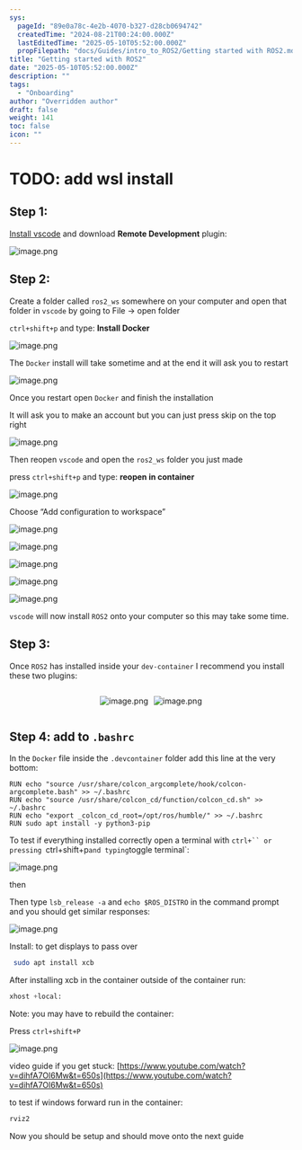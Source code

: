 ```yaml
---
sys:
  pageId: "89e0a78c-4e2b-4070-b327-d28cb0694742"
  createdTime: "2024-08-21T00:24:00.000Z"
  lastEditedTime: "2025-05-10T05:52:00.000Z"
  propFilepath: "docs/Guides/intro_to_ROS2/Getting started with ROS2.md"
title: "Getting started with ROS2"
date: "2025-05-10T05:52:00.000Z"
description: ""
tags:
  - "Onboarding"
author: "Overridden author"
draft: false
weight: 141
toc: false
icon: ""
---
```


# TODO: add wsl install

## Step 1:

[Install vscode](https://code.visualstudio.com/download) and download **Remote Development** plugin:

![image.png](https://prod-files-secure.s3.us-west-2.amazonaws.com/d518164a-d88e-44d1-a4ee-3adb3bd8bce0/efb52993-1881-4a40-b95e-6f020334f022/image.png?X-Amz-Algorithm=AWS4-HMAC-SHA256&X-Amz-Content-Sha256=UNSIGNED-PAYLOAD&X-Amz-Credential=ASIAZI2LB46644J47ZXJ%2F20250520%2Fus-west-2%2Fs3%2Faws4_request&X-Amz-Date=20250520T061328Z&X-Amz-Expires=3600&X-Amz-Security-Token=IQoJb3JpZ2luX2VjEOb%2F%2F%2F%2F%2F%2F%2F%2F%2F%2FwEaCXVzLXdlc3QtMiJHMEUCICDQ8Es1HRt6RnLf3CZ3QEU49k09bS0jxoLacEtMjbwlAiEA62VKRpuI7E0%2BTfjYSDeL6VX0WVNtSuWvuD1XgsFMkGsqiAQIn%2F%2F%2F%2F%2F%2F%2F%2F%2F%2F%2FARAAGgw2Mzc0MjMxODM4MDUiDF0qErajwGLNvkAvWyrcAzkqEM0wv7jtc7swEkN7k%2BghbvszVnUKCkT1DW86WnoZSuulyexMppnbXxbqiySQdZtz2VOO8bB98cEhzM%2FIBKbgBHn7inGVgNae%2F9czSfTXnE93QdLhvgNopKQ%2F6BLl7ARcCgiEwPXw6eyzo%2Byy%2FIDbRgm0cCoot%2BsCYe3R%2FdBmRxIjcMz1fxHHoGzdg01uLGJQUibvHyDnaL1bHOTg57L5dyNPOo1prTen2%2FqT2GdVvXCpztT7d63jS3t7Keh%2BYj175g8EDxfRS%2BVNgBrfi49HLSPHXgQ1aaNouCK2Hrk9Gl1DgZuYEFIE9H84HlZPjVwTFAQkcMNjiuJ7p1dz7B4PCop0HBSMdGLyT40OSdJ5IwUraK9LlDe%2FijkQfpLoBOcntLWvlGLDgHtMAjhjmFKkGAF8OX6aoQMX%2Ba5CDVFX0k7QotAyMwQESone2l2IXpIjQ9gRMAaZLyTQnVksuca1uHJIhXbL%2BuBGTKHGmR4mSO7kZJ5SqX2A97SS3QSv2tXuiKI7KRETx0nIlrJlnfU6Cups9DB4Rr80dLMxEQN7w9qznk7KSQUu%2F9FsdTNB8CX0DiiWNjtkO2DyEiE7VhDtxXxaHZ%2FAKBTU9s%2BH2uGgebGE3xB6yHVGJ4jCMN6tsMEGOqUBviWu4VH2B7oM9GUxdhthHHmRs2rF2xJeA5Tx3wPX%2FMfJOyrhYS%2BiRNUCu6wkhqMpKV2dqZHxOVQHG%2FSRNgv6F4YDAisSInG2ZyaaNTw14ZZR7bMaHcosacYH1gVN7PyvIHoC5Pr0SjVWW5oJVH0S080kSdAwAWzLbxsFQqOZqI6ZsppUvGSYMhNQjfmYlM0YhWCdMX%2BsY4yjKIJgxKTaksWSyR7i&X-Amz-Signature=3e8924dec7d131dfd1509e24cfcd17fae7ca5a8f999726709a5d16c93f014740&X-Amz-SignedHeaders=host&x-id=GetObject)

## Step 2:

Create a folder called `ros2_ws` somewhere on your computer and open that folder in `vscode` by going to File → open folder 

`ctrl+shift+p` and type: **Install Docker**

![image.png](https://prod-files-secure.s3.us-west-2.amazonaws.com/d518164a-d88e-44d1-a4ee-3adb3bd8bce0/2269dc0e-1cd5-47ff-bceb-c04ad9b2eab0/image.png?X-Amz-Algorithm=AWS4-HMAC-SHA256&X-Amz-Content-Sha256=UNSIGNED-PAYLOAD&X-Amz-Credential=ASIAZI2LB46644J47ZXJ%2F20250520%2Fus-west-2%2Fs3%2Faws4_request&X-Amz-Date=20250520T061328Z&X-Amz-Expires=3600&X-Amz-Security-Token=IQoJb3JpZ2luX2VjEOb%2F%2F%2F%2F%2F%2F%2F%2F%2F%2FwEaCXVzLXdlc3QtMiJHMEUCICDQ8Es1HRt6RnLf3CZ3QEU49k09bS0jxoLacEtMjbwlAiEA62VKRpuI7E0%2BTfjYSDeL6VX0WVNtSuWvuD1XgsFMkGsqiAQIn%2F%2F%2F%2F%2F%2F%2F%2F%2F%2F%2FARAAGgw2Mzc0MjMxODM4MDUiDF0qErajwGLNvkAvWyrcAzkqEM0wv7jtc7swEkN7k%2BghbvszVnUKCkT1DW86WnoZSuulyexMppnbXxbqiySQdZtz2VOO8bB98cEhzM%2FIBKbgBHn7inGVgNae%2F9czSfTXnE93QdLhvgNopKQ%2F6BLl7ARcCgiEwPXw6eyzo%2Byy%2FIDbRgm0cCoot%2BsCYe3R%2FdBmRxIjcMz1fxHHoGzdg01uLGJQUibvHyDnaL1bHOTg57L5dyNPOo1prTen2%2FqT2GdVvXCpztT7d63jS3t7Keh%2BYj175g8EDxfRS%2BVNgBrfi49HLSPHXgQ1aaNouCK2Hrk9Gl1DgZuYEFIE9H84HlZPjVwTFAQkcMNjiuJ7p1dz7B4PCop0HBSMdGLyT40OSdJ5IwUraK9LlDe%2FijkQfpLoBOcntLWvlGLDgHtMAjhjmFKkGAF8OX6aoQMX%2Ba5CDVFX0k7QotAyMwQESone2l2IXpIjQ9gRMAaZLyTQnVksuca1uHJIhXbL%2BuBGTKHGmR4mSO7kZJ5SqX2A97SS3QSv2tXuiKI7KRETx0nIlrJlnfU6Cups9DB4Rr80dLMxEQN7w9qznk7KSQUu%2F9FsdTNB8CX0DiiWNjtkO2DyEiE7VhDtxXxaHZ%2FAKBTU9s%2BH2uGgebGE3xB6yHVGJ4jCMN6tsMEGOqUBviWu4VH2B7oM9GUxdhthHHmRs2rF2xJeA5Tx3wPX%2FMfJOyrhYS%2BiRNUCu6wkhqMpKV2dqZHxOVQHG%2FSRNgv6F4YDAisSInG2ZyaaNTw14ZZR7bMaHcosacYH1gVN7PyvIHoC5Pr0SjVWW5oJVH0S080kSdAwAWzLbxsFQqOZqI6ZsppUvGSYMhNQjfmYlM0YhWCdMX%2BsY4yjKIJgxKTaksWSyR7i&X-Amz-Signature=8dc60053647342b35cab12e03442cae08bfc81f73cb9bcbc18a6f8ceb0711806&X-Amz-SignedHeaders=host&x-id=GetObject)

The `Docker` install will take sometime and at the end it will ask you to restart

![image.png](https://prod-files-secure.s3.us-west-2.amazonaws.com/d518164a-d88e-44d1-a4ee-3adb3bd8bce0/ed233f78-be33-4b1f-b89c-9c346c0e961e/image.png?X-Amz-Algorithm=AWS4-HMAC-SHA256&X-Amz-Content-Sha256=UNSIGNED-PAYLOAD&X-Amz-Credential=ASIAZI2LB46644J47ZXJ%2F20250520%2Fus-west-2%2Fs3%2Faws4_request&X-Amz-Date=20250520T061328Z&X-Amz-Expires=3600&X-Amz-Security-Token=IQoJb3JpZ2luX2VjEOb%2F%2F%2F%2F%2F%2F%2F%2F%2F%2FwEaCXVzLXdlc3QtMiJHMEUCICDQ8Es1HRt6RnLf3CZ3QEU49k09bS0jxoLacEtMjbwlAiEA62VKRpuI7E0%2BTfjYSDeL6VX0WVNtSuWvuD1XgsFMkGsqiAQIn%2F%2F%2F%2F%2F%2F%2F%2F%2F%2F%2FARAAGgw2Mzc0MjMxODM4MDUiDF0qErajwGLNvkAvWyrcAzkqEM0wv7jtc7swEkN7k%2BghbvszVnUKCkT1DW86WnoZSuulyexMppnbXxbqiySQdZtz2VOO8bB98cEhzM%2FIBKbgBHn7inGVgNae%2F9czSfTXnE93QdLhvgNopKQ%2F6BLl7ARcCgiEwPXw6eyzo%2Byy%2FIDbRgm0cCoot%2BsCYe3R%2FdBmRxIjcMz1fxHHoGzdg01uLGJQUibvHyDnaL1bHOTg57L5dyNPOo1prTen2%2FqT2GdVvXCpztT7d63jS3t7Keh%2BYj175g8EDxfRS%2BVNgBrfi49HLSPHXgQ1aaNouCK2Hrk9Gl1DgZuYEFIE9H84HlZPjVwTFAQkcMNjiuJ7p1dz7B4PCop0HBSMdGLyT40OSdJ5IwUraK9LlDe%2FijkQfpLoBOcntLWvlGLDgHtMAjhjmFKkGAF8OX6aoQMX%2Ba5CDVFX0k7QotAyMwQESone2l2IXpIjQ9gRMAaZLyTQnVksuca1uHJIhXbL%2BuBGTKHGmR4mSO7kZJ5SqX2A97SS3QSv2tXuiKI7KRETx0nIlrJlnfU6Cups9DB4Rr80dLMxEQN7w9qznk7KSQUu%2F9FsdTNB8CX0DiiWNjtkO2DyEiE7VhDtxXxaHZ%2FAKBTU9s%2BH2uGgebGE3xB6yHVGJ4jCMN6tsMEGOqUBviWu4VH2B7oM9GUxdhthHHmRs2rF2xJeA5Tx3wPX%2FMfJOyrhYS%2BiRNUCu6wkhqMpKV2dqZHxOVQHG%2FSRNgv6F4YDAisSInG2ZyaaNTw14ZZR7bMaHcosacYH1gVN7PyvIHoC5Pr0SjVWW5oJVH0S080kSdAwAWzLbxsFQqOZqI6ZsppUvGSYMhNQjfmYlM0YhWCdMX%2BsY4yjKIJgxKTaksWSyR7i&X-Amz-Signature=49377875339cf6cdf06c8e6eed9927b8f84b57b0bfbc18693f0c6b6b0a7588fb&X-Amz-SignedHeaders=host&x-id=GetObject)

Once you restart open `Docker` and finish the installation

It will ask you to make an account but you can just press skip on the top right

![image.png](https://prod-files-secure.s3.us-west-2.amazonaws.com/d518164a-d88e-44d1-a4ee-3adb3bd8bce0/21010ad9-1659-4fd9-9f59-9932a09b2a3d/image.png?X-Amz-Algorithm=AWS4-HMAC-SHA256&X-Amz-Content-Sha256=UNSIGNED-PAYLOAD&X-Amz-Credential=ASIAZI2LB46644J47ZXJ%2F20250520%2Fus-west-2%2Fs3%2Faws4_request&X-Amz-Date=20250520T061328Z&X-Amz-Expires=3600&X-Amz-Security-Token=IQoJb3JpZ2luX2VjEOb%2F%2F%2F%2F%2F%2F%2F%2F%2F%2FwEaCXVzLXdlc3QtMiJHMEUCICDQ8Es1HRt6RnLf3CZ3QEU49k09bS0jxoLacEtMjbwlAiEA62VKRpuI7E0%2BTfjYSDeL6VX0WVNtSuWvuD1XgsFMkGsqiAQIn%2F%2F%2F%2F%2F%2F%2F%2F%2F%2F%2FARAAGgw2Mzc0MjMxODM4MDUiDF0qErajwGLNvkAvWyrcAzkqEM0wv7jtc7swEkN7k%2BghbvszVnUKCkT1DW86WnoZSuulyexMppnbXxbqiySQdZtz2VOO8bB98cEhzM%2FIBKbgBHn7inGVgNae%2F9czSfTXnE93QdLhvgNopKQ%2F6BLl7ARcCgiEwPXw6eyzo%2Byy%2FIDbRgm0cCoot%2BsCYe3R%2FdBmRxIjcMz1fxHHoGzdg01uLGJQUibvHyDnaL1bHOTg57L5dyNPOo1prTen2%2FqT2GdVvXCpztT7d63jS3t7Keh%2BYj175g8EDxfRS%2BVNgBrfi49HLSPHXgQ1aaNouCK2Hrk9Gl1DgZuYEFIE9H84HlZPjVwTFAQkcMNjiuJ7p1dz7B4PCop0HBSMdGLyT40OSdJ5IwUraK9LlDe%2FijkQfpLoBOcntLWvlGLDgHtMAjhjmFKkGAF8OX6aoQMX%2Ba5CDVFX0k7QotAyMwQESone2l2IXpIjQ9gRMAaZLyTQnVksuca1uHJIhXbL%2BuBGTKHGmR4mSO7kZJ5SqX2A97SS3QSv2tXuiKI7KRETx0nIlrJlnfU6Cups9DB4Rr80dLMxEQN7w9qznk7KSQUu%2F9FsdTNB8CX0DiiWNjtkO2DyEiE7VhDtxXxaHZ%2FAKBTU9s%2BH2uGgebGE3xB6yHVGJ4jCMN6tsMEGOqUBviWu4VH2B7oM9GUxdhthHHmRs2rF2xJeA5Tx3wPX%2FMfJOyrhYS%2BiRNUCu6wkhqMpKV2dqZHxOVQHG%2FSRNgv6F4YDAisSInG2ZyaaNTw14ZZR7bMaHcosacYH1gVN7PyvIHoC5Pr0SjVWW5oJVH0S080kSdAwAWzLbxsFQqOZqI6ZsppUvGSYMhNQjfmYlM0YhWCdMX%2BsY4yjKIJgxKTaksWSyR7i&X-Amz-Signature=cd07e2f39985546a1c8d14c05e5674fedf2dc0501d2d303cf6c16a434bf3eb9d&X-Amz-SignedHeaders=host&x-id=GetObject)

Then reopen `vscode` and open the `ros2_ws` folder you just made

press `ctrl+shift+p` and type: **reopen in container**

![image.png](https://prod-files-secure.s3.us-west-2.amazonaws.com/d518164a-d88e-44d1-a4ee-3adb3bd8bce0/4e93b8c2-41ad-488c-8095-c74205196118/image.png?X-Amz-Algorithm=AWS4-HMAC-SHA256&X-Amz-Content-Sha256=UNSIGNED-PAYLOAD&X-Amz-Credential=ASIAZI2LB46644J47ZXJ%2F20250520%2Fus-west-2%2Fs3%2Faws4_request&X-Amz-Date=20250520T061328Z&X-Amz-Expires=3600&X-Amz-Security-Token=IQoJb3JpZ2luX2VjEOb%2F%2F%2F%2F%2F%2F%2F%2F%2F%2FwEaCXVzLXdlc3QtMiJHMEUCICDQ8Es1HRt6RnLf3CZ3QEU49k09bS0jxoLacEtMjbwlAiEA62VKRpuI7E0%2BTfjYSDeL6VX0WVNtSuWvuD1XgsFMkGsqiAQIn%2F%2F%2F%2F%2F%2F%2F%2F%2F%2F%2FARAAGgw2Mzc0MjMxODM4MDUiDF0qErajwGLNvkAvWyrcAzkqEM0wv7jtc7swEkN7k%2BghbvszVnUKCkT1DW86WnoZSuulyexMppnbXxbqiySQdZtz2VOO8bB98cEhzM%2FIBKbgBHn7inGVgNae%2F9czSfTXnE93QdLhvgNopKQ%2F6BLl7ARcCgiEwPXw6eyzo%2Byy%2FIDbRgm0cCoot%2BsCYe3R%2FdBmRxIjcMz1fxHHoGzdg01uLGJQUibvHyDnaL1bHOTg57L5dyNPOo1prTen2%2FqT2GdVvXCpztT7d63jS3t7Keh%2BYj175g8EDxfRS%2BVNgBrfi49HLSPHXgQ1aaNouCK2Hrk9Gl1DgZuYEFIE9H84HlZPjVwTFAQkcMNjiuJ7p1dz7B4PCop0HBSMdGLyT40OSdJ5IwUraK9LlDe%2FijkQfpLoBOcntLWvlGLDgHtMAjhjmFKkGAF8OX6aoQMX%2Ba5CDVFX0k7QotAyMwQESone2l2IXpIjQ9gRMAaZLyTQnVksuca1uHJIhXbL%2BuBGTKHGmR4mSO7kZJ5SqX2A97SS3QSv2tXuiKI7KRETx0nIlrJlnfU6Cups9DB4Rr80dLMxEQN7w9qznk7KSQUu%2F9FsdTNB8CX0DiiWNjtkO2DyEiE7VhDtxXxaHZ%2FAKBTU9s%2BH2uGgebGE3xB6yHVGJ4jCMN6tsMEGOqUBviWu4VH2B7oM9GUxdhthHHmRs2rF2xJeA5Tx3wPX%2FMfJOyrhYS%2BiRNUCu6wkhqMpKV2dqZHxOVQHG%2FSRNgv6F4YDAisSInG2ZyaaNTw14ZZR7bMaHcosacYH1gVN7PyvIHoC5Pr0SjVWW5oJVH0S080kSdAwAWzLbxsFQqOZqI6ZsppUvGSYMhNQjfmYlM0YhWCdMX%2BsY4yjKIJgxKTaksWSyR7i&X-Amz-Signature=b236af36c6247679d440b852bcacdf7fed6a3adc1855b1fbb760de29fc73f3cb&X-Amz-SignedHeaders=host&x-id=GetObject)

Choose “Add configuration to workspace”

![image.png](https://prod-files-secure.s3.us-west-2.amazonaws.com/d518164a-d88e-44d1-a4ee-3adb3bd8bce0/9560b282-5060-4989-ba37-97e7b2c22476/image.png?X-Amz-Algorithm=AWS4-HMAC-SHA256&X-Amz-Content-Sha256=UNSIGNED-PAYLOAD&X-Amz-Credential=ASIAZI2LB46644J47ZXJ%2F20250520%2Fus-west-2%2Fs3%2Faws4_request&X-Amz-Date=20250520T061328Z&X-Amz-Expires=3600&X-Amz-Security-Token=IQoJb3JpZ2luX2VjEOb%2F%2F%2F%2F%2F%2F%2F%2F%2F%2FwEaCXVzLXdlc3QtMiJHMEUCICDQ8Es1HRt6RnLf3CZ3QEU49k09bS0jxoLacEtMjbwlAiEA62VKRpuI7E0%2BTfjYSDeL6VX0WVNtSuWvuD1XgsFMkGsqiAQIn%2F%2F%2F%2F%2F%2F%2F%2F%2F%2F%2FARAAGgw2Mzc0MjMxODM4MDUiDF0qErajwGLNvkAvWyrcAzkqEM0wv7jtc7swEkN7k%2BghbvszVnUKCkT1DW86WnoZSuulyexMppnbXxbqiySQdZtz2VOO8bB98cEhzM%2FIBKbgBHn7inGVgNae%2F9czSfTXnE93QdLhvgNopKQ%2F6BLl7ARcCgiEwPXw6eyzo%2Byy%2FIDbRgm0cCoot%2BsCYe3R%2FdBmRxIjcMz1fxHHoGzdg01uLGJQUibvHyDnaL1bHOTg57L5dyNPOo1prTen2%2FqT2GdVvXCpztT7d63jS3t7Keh%2BYj175g8EDxfRS%2BVNgBrfi49HLSPHXgQ1aaNouCK2Hrk9Gl1DgZuYEFIE9H84HlZPjVwTFAQkcMNjiuJ7p1dz7B4PCop0HBSMdGLyT40OSdJ5IwUraK9LlDe%2FijkQfpLoBOcntLWvlGLDgHtMAjhjmFKkGAF8OX6aoQMX%2Ba5CDVFX0k7QotAyMwQESone2l2IXpIjQ9gRMAaZLyTQnVksuca1uHJIhXbL%2BuBGTKHGmR4mSO7kZJ5SqX2A97SS3QSv2tXuiKI7KRETx0nIlrJlnfU6Cups9DB4Rr80dLMxEQN7w9qznk7KSQUu%2F9FsdTNB8CX0DiiWNjtkO2DyEiE7VhDtxXxaHZ%2FAKBTU9s%2BH2uGgebGE3xB6yHVGJ4jCMN6tsMEGOqUBviWu4VH2B7oM9GUxdhthHHmRs2rF2xJeA5Tx3wPX%2FMfJOyrhYS%2BiRNUCu6wkhqMpKV2dqZHxOVQHG%2FSRNgv6F4YDAisSInG2ZyaaNTw14ZZR7bMaHcosacYH1gVN7PyvIHoC5Pr0SjVWW5oJVH0S080kSdAwAWzLbxsFQqOZqI6ZsppUvGSYMhNQjfmYlM0YhWCdMX%2BsY4yjKIJgxKTaksWSyR7i&X-Amz-Signature=dcac700588d44f035055f618266e27bd2423bf13a2be67cb263ef9298c9bc59f&X-Amz-SignedHeaders=host&x-id=GetObject)

![image.png](https://prod-files-secure.s3.us-west-2.amazonaws.com/d518164a-d88e-44d1-a4ee-3adb3bd8bce0/2ee63f81-886b-48e8-a553-dc6e5eac99e4/image.png?X-Amz-Algorithm=AWS4-HMAC-SHA256&X-Amz-Content-Sha256=UNSIGNED-PAYLOAD&X-Amz-Credential=ASIAZI2LB46644J47ZXJ%2F20250520%2Fus-west-2%2Fs3%2Faws4_request&X-Amz-Date=20250520T061328Z&X-Amz-Expires=3600&X-Amz-Security-Token=IQoJb3JpZ2luX2VjEOb%2F%2F%2F%2F%2F%2F%2F%2F%2F%2FwEaCXVzLXdlc3QtMiJHMEUCICDQ8Es1HRt6RnLf3CZ3QEU49k09bS0jxoLacEtMjbwlAiEA62VKRpuI7E0%2BTfjYSDeL6VX0WVNtSuWvuD1XgsFMkGsqiAQIn%2F%2F%2F%2F%2F%2F%2F%2F%2F%2F%2FARAAGgw2Mzc0MjMxODM4MDUiDF0qErajwGLNvkAvWyrcAzkqEM0wv7jtc7swEkN7k%2BghbvszVnUKCkT1DW86WnoZSuulyexMppnbXxbqiySQdZtz2VOO8bB98cEhzM%2FIBKbgBHn7inGVgNae%2F9czSfTXnE93QdLhvgNopKQ%2F6BLl7ARcCgiEwPXw6eyzo%2Byy%2FIDbRgm0cCoot%2BsCYe3R%2FdBmRxIjcMz1fxHHoGzdg01uLGJQUibvHyDnaL1bHOTg57L5dyNPOo1prTen2%2FqT2GdVvXCpztT7d63jS3t7Keh%2BYj175g8EDxfRS%2BVNgBrfi49HLSPHXgQ1aaNouCK2Hrk9Gl1DgZuYEFIE9H84HlZPjVwTFAQkcMNjiuJ7p1dz7B4PCop0HBSMdGLyT40OSdJ5IwUraK9LlDe%2FijkQfpLoBOcntLWvlGLDgHtMAjhjmFKkGAF8OX6aoQMX%2Ba5CDVFX0k7QotAyMwQESone2l2IXpIjQ9gRMAaZLyTQnVksuca1uHJIhXbL%2BuBGTKHGmR4mSO7kZJ5SqX2A97SS3QSv2tXuiKI7KRETx0nIlrJlnfU6Cups9DB4Rr80dLMxEQN7w9qznk7KSQUu%2F9FsdTNB8CX0DiiWNjtkO2DyEiE7VhDtxXxaHZ%2FAKBTU9s%2BH2uGgebGE3xB6yHVGJ4jCMN6tsMEGOqUBviWu4VH2B7oM9GUxdhthHHmRs2rF2xJeA5Tx3wPX%2FMfJOyrhYS%2BiRNUCu6wkhqMpKV2dqZHxOVQHG%2FSRNgv6F4YDAisSInG2ZyaaNTw14ZZR7bMaHcosacYH1gVN7PyvIHoC5Pr0SjVWW5oJVH0S080kSdAwAWzLbxsFQqOZqI6ZsppUvGSYMhNQjfmYlM0YhWCdMX%2BsY4yjKIJgxKTaksWSyR7i&X-Amz-Signature=e832034153ed29b8866e543b406c0432ca0167a3a2e6398a0f3b8187a13333e1&X-Amz-SignedHeaders=host&x-id=GetObject)

![image.png](https://prod-files-secure.s3.us-west-2.amazonaws.com/d518164a-d88e-44d1-a4ee-3adb3bd8bce0/ae1580b2-b048-407e-aed9-b584224a7a04/image.png?X-Amz-Algorithm=AWS4-HMAC-SHA256&X-Amz-Content-Sha256=UNSIGNED-PAYLOAD&X-Amz-Credential=ASIAZI2LB46644J47ZXJ%2F20250520%2Fus-west-2%2Fs3%2Faws4_request&X-Amz-Date=20250520T061328Z&X-Amz-Expires=3600&X-Amz-Security-Token=IQoJb3JpZ2luX2VjEOb%2F%2F%2F%2F%2F%2F%2F%2F%2F%2FwEaCXVzLXdlc3QtMiJHMEUCICDQ8Es1HRt6RnLf3CZ3QEU49k09bS0jxoLacEtMjbwlAiEA62VKRpuI7E0%2BTfjYSDeL6VX0WVNtSuWvuD1XgsFMkGsqiAQIn%2F%2F%2F%2F%2F%2F%2F%2F%2F%2F%2FARAAGgw2Mzc0MjMxODM4MDUiDF0qErajwGLNvkAvWyrcAzkqEM0wv7jtc7swEkN7k%2BghbvszVnUKCkT1DW86WnoZSuulyexMppnbXxbqiySQdZtz2VOO8bB98cEhzM%2FIBKbgBHn7inGVgNae%2F9czSfTXnE93QdLhvgNopKQ%2F6BLl7ARcCgiEwPXw6eyzo%2Byy%2FIDbRgm0cCoot%2BsCYe3R%2FdBmRxIjcMz1fxHHoGzdg01uLGJQUibvHyDnaL1bHOTg57L5dyNPOo1prTen2%2FqT2GdVvXCpztT7d63jS3t7Keh%2BYj175g8EDxfRS%2BVNgBrfi49HLSPHXgQ1aaNouCK2Hrk9Gl1DgZuYEFIE9H84HlZPjVwTFAQkcMNjiuJ7p1dz7B4PCop0HBSMdGLyT40OSdJ5IwUraK9LlDe%2FijkQfpLoBOcntLWvlGLDgHtMAjhjmFKkGAF8OX6aoQMX%2Ba5CDVFX0k7QotAyMwQESone2l2IXpIjQ9gRMAaZLyTQnVksuca1uHJIhXbL%2BuBGTKHGmR4mSO7kZJ5SqX2A97SS3QSv2tXuiKI7KRETx0nIlrJlnfU6Cups9DB4Rr80dLMxEQN7w9qznk7KSQUu%2F9FsdTNB8CX0DiiWNjtkO2DyEiE7VhDtxXxaHZ%2FAKBTU9s%2BH2uGgebGE3xB6yHVGJ4jCMN6tsMEGOqUBviWu4VH2B7oM9GUxdhthHHmRs2rF2xJeA5Tx3wPX%2FMfJOyrhYS%2BiRNUCu6wkhqMpKV2dqZHxOVQHG%2FSRNgv6F4YDAisSInG2ZyaaNTw14ZZR7bMaHcosacYH1gVN7PyvIHoC5Pr0SjVWW5oJVH0S080kSdAwAWzLbxsFQqOZqI6ZsppUvGSYMhNQjfmYlM0YhWCdMX%2BsY4yjKIJgxKTaksWSyR7i&X-Amz-Signature=be31fd34a03cafcebb190577329b1eed09d2c7645191372c94343404ba0cf3e4&X-Amz-SignedHeaders=host&x-id=GetObject)

![image.png](https://prod-files-secure.s3.us-west-2.amazonaws.com/d518164a-d88e-44d1-a4ee-3adb3bd8bce0/53255b28-f75e-430f-b9e3-c0ac8577e42b/image.png?X-Amz-Algorithm=AWS4-HMAC-SHA256&X-Amz-Content-Sha256=UNSIGNED-PAYLOAD&X-Amz-Credential=ASIAZI2LB46644J47ZXJ%2F20250520%2Fus-west-2%2Fs3%2Faws4_request&X-Amz-Date=20250520T061328Z&X-Amz-Expires=3600&X-Amz-Security-Token=IQoJb3JpZ2luX2VjEOb%2F%2F%2F%2F%2F%2F%2F%2F%2F%2FwEaCXVzLXdlc3QtMiJHMEUCICDQ8Es1HRt6RnLf3CZ3QEU49k09bS0jxoLacEtMjbwlAiEA62VKRpuI7E0%2BTfjYSDeL6VX0WVNtSuWvuD1XgsFMkGsqiAQIn%2F%2F%2F%2F%2F%2F%2F%2F%2F%2F%2FARAAGgw2Mzc0MjMxODM4MDUiDF0qErajwGLNvkAvWyrcAzkqEM0wv7jtc7swEkN7k%2BghbvszVnUKCkT1DW86WnoZSuulyexMppnbXxbqiySQdZtz2VOO8bB98cEhzM%2FIBKbgBHn7inGVgNae%2F9czSfTXnE93QdLhvgNopKQ%2F6BLl7ARcCgiEwPXw6eyzo%2Byy%2FIDbRgm0cCoot%2BsCYe3R%2FdBmRxIjcMz1fxHHoGzdg01uLGJQUibvHyDnaL1bHOTg57L5dyNPOo1prTen2%2FqT2GdVvXCpztT7d63jS3t7Keh%2BYj175g8EDxfRS%2BVNgBrfi49HLSPHXgQ1aaNouCK2Hrk9Gl1DgZuYEFIE9H84HlZPjVwTFAQkcMNjiuJ7p1dz7B4PCop0HBSMdGLyT40OSdJ5IwUraK9LlDe%2FijkQfpLoBOcntLWvlGLDgHtMAjhjmFKkGAF8OX6aoQMX%2Ba5CDVFX0k7QotAyMwQESone2l2IXpIjQ9gRMAaZLyTQnVksuca1uHJIhXbL%2BuBGTKHGmR4mSO7kZJ5SqX2A97SS3QSv2tXuiKI7KRETx0nIlrJlnfU6Cups9DB4Rr80dLMxEQN7w9qznk7KSQUu%2F9FsdTNB8CX0DiiWNjtkO2DyEiE7VhDtxXxaHZ%2FAKBTU9s%2BH2uGgebGE3xB6yHVGJ4jCMN6tsMEGOqUBviWu4VH2B7oM9GUxdhthHHmRs2rF2xJeA5Tx3wPX%2FMfJOyrhYS%2BiRNUCu6wkhqMpKV2dqZHxOVQHG%2FSRNgv6F4YDAisSInG2ZyaaNTw14ZZR7bMaHcosacYH1gVN7PyvIHoC5Pr0SjVWW5oJVH0S080kSdAwAWzLbxsFQqOZqI6ZsppUvGSYMhNQjfmYlM0YhWCdMX%2BsY4yjKIJgxKTaksWSyR7i&X-Amz-Signature=7714edd2db4e7601dfa99010a8a4129b0baeb58e3495257eaea3e348ec3f7675&X-Amz-SignedHeaders=host&x-id=GetObject)

![image.png](https://prod-files-secure.s3.us-west-2.amazonaws.com/d518164a-d88e-44d1-a4ee-3adb3bd8bce0/7c562767-5af9-4ffb-97d1-327bcdf4ee00/image.png?X-Amz-Algorithm=AWS4-HMAC-SHA256&X-Amz-Content-Sha256=UNSIGNED-PAYLOAD&X-Amz-Credential=ASIAZI2LB46644J47ZXJ%2F20250520%2Fus-west-2%2Fs3%2Faws4_request&X-Amz-Date=20250520T061328Z&X-Amz-Expires=3600&X-Amz-Security-Token=IQoJb3JpZ2luX2VjEOb%2F%2F%2F%2F%2F%2F%2F%2F%2F%2FwEaCXVzLXdlc3QtMiJHMEUCICDQ8Es1HRt6RnLf3CZ3QEU49k09bS0jxoLacEtMjbwlAiEA62VKRpuI7E0%2BTfjYSDeL6VX0WVNtSuWvuD1XgsFMkGsqiAQIn%2F%2F%2F%2F%2F%2F%2F%2F%2F%2F%2FARAAGgw2Mzc0MjMxODM4MDUiDF0qErajwGLNvkAvWyrcAzkqEM0wv7jtc7swEkN7k%2BghbvszVnUKCkT1DW86WnoZSuulyexMppnbXxbqiySQdZtz2VOO8bB98cEhzM%2FIBKbgBHn7inGVgNae%2F9czSfTXnE93QdLhvgNopKQ%2F6BLl7ARcCgiEwPXw6eyzo%2Byy%2FIDbRgm0cCoot%2BsCYe3R%2FdBmRxIjcMz1fxHHoGzdg01uLGJQUibvHyDnaL1bHOTg57L5dyNPOo1prTen2%2FqT2GdVvXCpztT7d63jS3t7Keh%2BYj175g8EDxfRS%2BVNgBrfi49HLSPHXgQ1aaNouCK2Hrk9Gl1DgZuYEFIE9H84HlZPjVwTFAQkcMNjiuJ7p1dz7B4PCop0HBSMdGLyT40OSdJ5IwUraK9LlDe%2FijkQfpLoBOcntLWvlGLDgHtMAjhjmFKkGAF8OX6aoQMX%2Ba5CDVFX0k7QotAyMwQESone2l2IXpIjQ9gRMAaZLyTQnVksuca1uHJIhXbL%2BuBGTKHGmR4mSO7kZJ5SqX2A97SS3QSv2tXuiKI7KRETx0nIlrJlnfU6Cups9DB4Rr80dLMxEQN7w9qznk7KSQUu%2F9FsdTNB8CX0DiiWNjtkO2DyEiE7VhDtxXxaHZ%2FAKBTU9s%2BH2uGgebGE3xB6yHVGJ4jCMN6tsMEGOqUBviWu4VH2B7oM9GUxdhthHHmRs2rF2xJeA5Tx3wPX%2FMfJOyrhYS%2BiRNUCu6wkhqMpKV2dqZHxOVQHG%2FSRNgv6F4YDAisSInG2ZyaaNTw14ZZR7bMaHcosacYH1gVN7PyvIHoC5Pr0SjVWW5oJVH0S080kSdAwAWzLbxsFQqOZqI6ZsppUvGSYMhNQjfmYlM0YhWCdMX%2BsY4yjKIJgxKTaksWSyR7i&X-Amz-Signature=890d86988ce938a331fb333a1e4cd433e5bea5618b05415d045f6f4aeb35e4a1&X-Amz-SignedHeaders=host&x-id=GetObject)

`vscode` will now install `ROS2` onto your computer so this may take some time.

## Step 3:

Once `ROS2` has installed inside your `dev-container` I recommend you install these two plugins:

<div style="display: flex;flex-direction: row; column-gap:10px; max-width: 630px;justify-content: center;">
<div>

![image.png](https://prod-files-secure.s3.us-west-2.amazonaws.com/d518164a-d88e-44d1-a4ee-3adb3bd8bce0/3fc3d550-5a54-4ba1-ba6b-faa01cdb7369/image.png?X-Amz-Algorithm=AWS4-HMAC-SHA256&X-Amz-Content-Sha256=UNSIGNED-PAYLOAD&X-Amz-Credential=ASIAZI2LB4666QC4APVK%2F20250520%2Fus-west-2%2Fs3%2Faws4_request&X-Amz-Date=20250520T061338Z&X-Amz-Expires=3600&X-Amz-Security-Token=IQoJb3JpZ2luX2VjEOb%2F%2F%2F%2F%2F%2F%2F%2F%2F%2FwEaCXVzLXdlc3QtMiJHMEUCIQCyt0ywgtdOlNq0DgMKH7IMw7SZqAD5Bpi8wbPQQIcowgIgUxzNQ3i6dwWBCqtmC5%2B9fsfGJI8mt9xA2Oip4rnD%2F%2FMqiAQIn%2F%2F%2F%2F%2F%2F%2F%2F%2F%2F%2FARAAGgw2Mzc0MjMxODM4MDUiDHZcoho3is1W5AyfByrcA6iS1lkjqWStvQqb2XJBWLCSaXrFtjC35TWxv3SijRotmvOBhuuQf2U0%2F%2BhT1Hc2v6wNnvds8KHht%2FO80au3krRi1pCR8nmTbrof4NDKAYjUvVbCoH%2Bob0XziRjpMWf2s%2FA%2FXNLibtwryO%2BNodBn0QadbgZg1WFBCF2b8xCVio08e2epphjpztbHz1jcoqpRk8PCQTfyhtNCCHZbm0ID4ajL4uDWCCLNXWBhj5iYGwFub6mJKTHKUdh%2B3xYyBy4w8utS2siuEHmMfei5U4TaB14kFTJHSYy1SdL7rNPLb0W8ghiI1A9E5YTr%2BlSwpRhPxOyXrjwq0wFArZaceNMrNJoP1oek1XnEs60Tp%2B5QnD8rjqN49lL3tSG%2FT6kcZlQ7xIrDNOP%2FlbeTdiw4lGqFZkc4KTs0FTGM%2B6vGrYou1HL0cRu%2BhvCXxqWhumC1n4deaahdzOYPWk5Kj3v0RMA%2Bhk3H64pgBdYzSneactx9Bh4PVpB%2B2nOLUTioH6AkjrOQedOZaLl38SYN%2F1psfs%2FDfKtUXG2sJFJ1EYXDCRO2IdAHoGv2zHVWkGy0GeJXGa0EHqFdYQBvQwB9eZNYKrbekVJSrFjhS362E5m3BpOCaboNeAPlZnU4FEaNGMiTMLassMEGOqUBhEd3esWRHhcnp7RKIeahDHDPggMTO%2FmjrIcfx%2Be1bnDMgC%2F2QrZTZO0wzQGnyx3mAesrKYzWYHuuI%2FD0bbwueXmWidrtvJYzefX9pao%2BOSnlJttzyOK%2Fm3nsrYtrjCc3E9gZ%2FV%2FmvkcsDcvZw6afhA1lfwHMvx4SgzIoOl3K%2FErxsT%2BvANa468C8wrv6QEYsUva9COhbDeycZKWE1neEc%2Fo%2FFRVu&X-Amz-Signature=5d05a1c5bec0e89c16be7d809cf3d2ff03d3dc1b69bebadd0c4edebf4c539e40&X-Amz-SignedHeaders=host&x-id=GetObject)

</div>
<div>

![image.png](https://prod-files-secure.s3.us-west-2.amazonaws.com/d518164a-d88e-44d1-a4ee-3adb3bd8bce0/d994cc66-13c2-4093-a5a3-f84cf4601a82/image.png?X-Amz-Algorithm=AWS4-HMAC-SHA256&X-Amz-Content-Sha256=UNSIGNED-PAYLOAD&X-Amz-Credential=ASIAZI2LB466UECB2MCV%2F20250520%2Fus-west-2%2Fs3%2Faws4_request&X-Amz-Date=20250520T061338Z&X-Amz-Expires=3600&X-Amz-Security-Token=IQoJb3JpZ2luX2VjEOb%2F%2F%2F%2F%2F%2F%2F%2F%2F%2FwEaCXVzLXdlc3QtMiJGMEQCICCQLqz%2B9p9mgiL4QpDkHQlsgOZ19I7r%2Bt4afrqEt%2FnjAiAl1kx8iFrtCMB%2BPn%2F%2FZp%2ByWWoY20Ox753l9sIEWsJ%2FpiqIBAif%2F%2F%2F%2F%2F%2F%2F%2F%2F%2F8BEAAaDDYzNzQyMzE4MzgwNSIMZb63xTeMnt%2BMoAdvKtwDK0AUP1P%2FHFEGD20wZrdXb3R5SS6ec6hHZRaxHEAy%2Bn2ItzcE7pKLF%2BoIi%2FWpT51%2Bsjq3vpUyIzbFE27%2Bs12PK8Y9E%2FcIcShBCdKQQC1q1zd3xsGsc1F95JWW9XVnHXZTrm489C1SjaaTfAZmKpFAyG7LGG0I7o6UrlgoMO3KzqrpsrEkpu%2BT2A8EiJxAqoof6WkCSlNzXdW3eytUWRPwmT26jcZT0TT7mtNcjZGToB5qBrF%2FCpbpXqGg6TWwoE9bKIv38jW4whTpY8Npz40zUuJ1nNkj45zkm0Yw6ESUWkGnQrX%2BO0O3BsAsiFV21S3TpjO3j8kLWTBB33Gbk5a9xDWc3XZRNiNXoP6HaOaZpfR1wfEtLrQolCwqmGAoQbbwJ55xeZg38Ibm35UTzEDgog09lyGhLXvOjSAzPAp4oTJ7zuOV56oNGAAa%2BL1f6%2FPKZuJSHbr%2FYo%2BHJtjjwzWWQZgsiW9PBKNohU5JoIwv2joLq0pDU4wbJzg%2BtLPZ1WMc8lnOdP6AHG0zGepPn9CCxpVqe61HoQPk%2B1%2FGE0VOEPe1QU0uGcOvE0TcI7f6RwJSk266wnUH4GK6tgpRo0srWR3kVRmDaSQgG9O1wEeA3b6CT1GI7SWIpTMYS1Qw0K2wwQY6pgHWdVJhG3JI6O6dQteojB1YKV6oH9OIUjAwZIfn0GvZmEBrQaygofMSYqnlyWVCd312cJ8qrJobKxhnU319lv6GfxGrTZOPPs9RACp%2FXesVla%2FXUYgF0HD6dc%2BhMJhwaXya2KS4MRZGL8M2Lly7%2FHKMntKHtgGdD39oXUTJrZoTTHQQFACWRCWa5lRb5f3VC5LkJtcAzQ0q1dYaDQOTZExaMOlumOoJ&X-Amz-Signature=9661e156c4ab803ba74151fbb39770035b463787a530e6673484cf2f2c86ab90&X-Amz-SignedHeaders=host&x-id=GetObject)

</div>
</div>

## Step 4: add to `.bashrc`

In the `Docker` file inside the `.devcontainer` folder add this line at the very bottom: 

```docker
RUN echo "source /usr/share/colcon_argcomplete/hook/colcon-argcomplete.bash" >> ~/.bashrc
RUN echo "source /usr/share/colcon_cd/function/colcon_cd.sh" >> ~/.bashrc
RUN echo "export _colcon_cd_root=/opt/ros/humble/" >> ~/.bashrc
RUN sudo apt install -y python3-pip 
```

To test if everything installed correctly open a terminal with `ctrl+`` or pressing `ctrl+shift+p` and typing `toggle terminal`:

![image.png](https://prod-files-secure.s3.us-west-2.amazonaws.com/d518164a-d88e-44d1-a4ee-3adb3bd8bce0/6a4943d8-b04e-4c02-9a58-775f3384d1a5/image.png?X-Amz-Algorithm=AWS4-HMAC-SHA256&X-Amz-Content-Sha256=UNSIGNED-PAYLOAD&X-Amz-Credential=ASIAZI2LB46644J47ZXJ%2F20250520%2Fus-west-2%2Fs3%2Faws4_request&X-Amz-Date=20250520T061328Z&X-Amz-Expires=3600&X-Amz-Security-Token=IQoJb3JpZ2luX2VjEOb%2F%2F%2F%2F%2F%2F%2F%2F%2F%2FwEaCXVzLXdlc3QtMiJHMEUCICDQ8Es1HRt6RnLf3CZ3QEU49k09bS0jxoLacEtMjbwlAiEA62VKRpuI7E0%2BTfjYSDeL6VX0WVNtSuWvuD1XgsFMkGsqiAQIn%2F%2F%2F%2F%2F%2F%2F%2F%2F%2F%2FARAAGgw2Mzc0MjMxODM4MDUiDF0qErajwGLNvkAvWyrcAzkqEM0wv7jtc7swEkN7k%2BghbvszVnUKCkT1DW86WnoZSuulyexMppnbXxbqiySQdZtz2VOO8bB98cEhzM%2FIBKbgBHn7inGVgNae%2F9czSfTXnE93QdLhvgNopKQ%2F6BLl7ARcCgiEwPXw6eyzo%2Byy%2FIDbRgm0cCoot%2BsCYe3R%2FdBmRxIjcMz1fxHHoGzdg01uLGJQUibvHyDnaL1bHOTg57L5dyNPOo1prTen2%2FqT2GdVvXCpztT7d63jS3t7Keh%2BYj175g8EDxfRS%2BVNgBrfi49HLSPHXgQ1aaNouCK2Hrk9Gl1DgZuYEFIE9H84HlZPjVwTFAQkcMNjiuJ7p1dz7B4PCop0HBSMdGLyT40OSdJ5IwUraK9LlDe%2FijkQfpLoBOcntLWvlGLDgHtMAjhjmFKkGAF8OX6aoQMX%2Ba5CDVFX0k7QotAyMwQESone2l2IXpIjQ9gRMAaZLyTQnVksuca1uHJIhXbL%2BuBGTKHGmR4mSO7kZJ5SqX2A97SS3QSv2tXuiKI7KRETx0nIlrJlnfU6Cups9DB4Rr80dLMxEQN7w9qznk7KSQUu%2F9FsdTNB8CX0DiiWNjtkO2DyEiE7VhDtxXxaHZ%2FAKBTU9s%2BH2uGgebGE3xB6yHVGJ4jCMN6tsMEGOqUBviWu4VH2B7oM9GUxdhthHHmRs2rF2xJeA5Tx3wPX%2FMfJOyrhYS%2BiRNUCu6wkhqMpKV2dqZHxOVQHG%2FSRNgv6F4YDAisSInG2ZyaaNTw14ZZR7bMaHcosacYH1gVN7PyvIHoC5Pr0SjVWW5oJVH0S080kSdAwAWzLbxsFQqOZqI6ZsppUvGSYMhNQjfmYlM0YhWCdMX%2BsY4yjKIJgxKTaksWSyR7i&X-Amz-Signature=13d1e6321e198a43e4caa4c88aa32c90322f18e3f89b2103f66a37cfefa12b77&X-Amz-SignedHeaders=host&x-id=GetObject)

then 

Then type `lsb_release -a` and `echo $ROS_DISTRO` in the command prompt and you should get similar responses:

![image.png](https://prod-files-secure.s3.us-west-2.amazonaws.com/d518164a-d88e-44d1-a4ee-3adb3bd8bce0/3e635dec-a805-4e85-8b9e-d000e5b71a4e/image.png?X-Amz-Algorithm=AWS4-HMAC-SHA256&X-Amz-Content-Sha256=UNSIGNED-PAYLOAD&X-Amz-Credential=ASIAZI2LB46644J47ZXJ%2F20250520%2Fus-west-2%2Fs3%2Faws4_request&X-Amz-Date=20250520T061328Z&X-Amz-Expires=3600&X-Amz-Security-Token=IQoJb3JpZ2luX2VjEOb%2F%2F%2F%2F%2F%2F%2F%2F%2F%2FwEaCXVzLXdlc3QtMiJHMEUCICDQ8Es1HRt6RnLf3CZ3QEU49k09bS0jxoLacEtMjbwlAiEA62VKRpuI7E0%2BTfjYSDeL6VX0WVNtSuWvuD1XgsFMkGsqiAQIn%2F%2F%2F%2F%2F%2F%2F%2F%2F%2F%2FARAAGgw2Mzc0MjMxODM4MDUiDF0qErajwGLNvkAvWyrcAzkqEM0wv7jtc7swEkN7k%2BghbvszVnUKCkT1DW86WnoZSuulyexMppnbXxbqiySQdZtz2VOO8bB98cEhzM%2FIBKbgBHn7inGVgNae%2F9czSfTXnE93QdLhvgNopKQ%2F6BLl7ARcCgiEwPXw6eyzo%2Byy%2FIDbRgm0cCoot%2BsCYe3R%2FdBmRxIjcMz1fxHHoGzdg01uLGJQUibvHyDnaL1bHOTg57L5dyNPOo1prTen2%2FqT2GdVvXCpztT7d63jS3t7Keh%2BYj175g8EDxfRS%2BVNgBrfi49HLSPHXgQ1aaNouCK2Hrk9Gl1DgZuYEFIE9H84HlZPjVwTFAQkcMNjiuJ7p1dz7B4PCop0HBSMdGLyT40OSdJ5IwUraK9LlDe%2FijkQfpLoBOcntLWvlGLDgHtMAjhjmFKkGAF8OX6aoQMX%2Ba5CDVFX0k7QotAyMwQESone2l2IXpIjQ9gRMAaZLyTQnVksuca1uHJIhXbL%2BuBGTKHGmR4mSO7kZJ5SqX2A97SS3QSv2tXuiKI7KRETx0nIlrJlnfU6Cups9DB4Rr80dLMxEQN7w9qznk7KSQUu%2F9FsdTNB8CX0DiiWNjtkO2DyEiE7VhDtxXxaHZ%2FAKBTU9s%2BH2uGgebGE3xB6yHVGJ4jCMN6tsMEGOqUBviWu4VH2B7oM9GUxdhthHHmRs2rF2xJeA5Tx3wPX%2FMfJOyrhYS%2BiRNUCu6wkhqMpKV2dqZHxOVQHG%2FSRNgv6F4YDAisSInG2ZyaaNTw14ZZR7bMaHcosacYH1gVN7PyvIHoC5Pr0SjVWW5oJVH0S080kSdAwAWzLbxsFQqOZqI6ZsppUvGSYMhNQjfmYlM0YhWCdMX%2BsY4yjKIJgxKTaksWSyR7i&X-Amz-Signature=0685fc4485c8f5e19338b483ba6bcfd8c0623de76050c57467d30f20dc3842f5&X-Amz-SignedHeaders=host&x-id=GetObject)

Install:  to get displays to pass over

```bash
 sudo apt install xcb
```

After installing xcb in the container outside of the container run:

```python
xhost +local:
```

Note: you may have to rebuild the container:

Press `ctrl+shift+P`

![image.png](https://prod-files-secure.s3.us-west-2.amazonaws.com/d518164a-d88e-44d1-a4ee-3adb3bd8bce0/6c2be660-2618-4c38-9c26-53554f7a0b7b/image.png?X-Amz-Algorithm=AWS4-HMAC-SHA256&X-Amz-Content-Sha256=UNSIGNED-PAYLOAD&X-Amz-Credential=ASIAZI2LB46644J47ZXJ%2F20250520%2Fus-west-2%2Fs3%2Faws4_request&X-Amz-Date=20250520T061328Z&X-Amz-Expires=3600&X-Amz-Security-Token=IQoJb3JpZ2luX2VjEOb%2F%2F%2F%2F%2F%2F%2F%2F%2F%2FwEaCXVzLXdlc3QtMiJHMEUCICDQ8Es1HRt6RnLf3CZ3QEU49k09bS0jxoLacEtMjbwlAiEA62VKRpuI7E0%2BTfjYSDeL6VX0WVNtSuWvuD1XgsFMkGsqiAQIn%2F%2F%2F%2F%2F%2F%2F%2F%2F%2F%2FARAAGgw2Mzc0MjMxODM4MDUiDF0qErajwGLNvkAvWyrcAzkqEM0wv7jtc7swEkN7k%2BghbvszVnUKCkT1DW86WnoZSuulyexMppnbXxbqiySQdZtz2VOO8bB98cEhzM%2FIBKbgBHn7inGVgNae%2F9czSfTXnE93QdLhvgNopKQ%2F6BLl7ARcCgiEwPXw6eyzo%2Byy%2FIDbRgm0cCoot%2BsCYe3R%2FdBmRxIjcMz1fxHHoGzdg01uLGJQUibvHyDnaL1bHOTg57L5dyNPOo1prTen2%2FqT2GdVvXCpztT7d63jS3t7Keh%2BYj175g8EDxfRS%2BVNgBrfi49HLSPHXgQ1aaNouCK2Hrk9Gl1DgZuYEFIE9H84HlZPjVwTFAQkcMNjiuJ7p1dz7B4PCop0HBSMdGLyT40OSdJ5IwUraK9LlDe%2FijkQfpLoBOcntLWvlGLDgHtMAjhjmFKkGAF8OX6aoQMX%2Ba5CDVFX0k7QotAyMwQESone2l2IXpIjQ9gRMAaZLyTQnVksuca1uHJIhXbL%2BuBGTKHGmR4mSO7kZJ5SqX2A97SS3QSv2tXuiKI7KRETx0nIlrJlnfU6Cups9DB4Rr80dLMxEQN7w9qznk7KSQUu%2F9FsdTNB8CX0DiiWNjtkO2DyEiE7VhDtxXxaHZ%2FAKBTU9s%2BH2uGgebGE3xB6yHVGJ4jCMN6tsMEGOqUBviWu4VH2B7oM9GUxdhthHHmRs2rF2xJeA5Tx3wPX%2FMfJOyrhYS%2BiRNUCu6wkhqMpKV2dqZHxOVQHG%2FSRNgv6F4YDAisSInG2ZyaaNTw14ZZR7bMaHcosacYH1gVN7PyvIHoC5Pr0SjVWW5oJVH0S080kSdAwAWzLbxsFQqOZqI6ZsppUvGSYMhNQjfmYlM0YhWCdMX%2BsY4yjKIJgxKTaksWSyR7i&X-Amz-Signature=104de524a08fa5605aee3b18db735bd22a0beb2557e9f4c5f47476ebbd0ff441&X-Amz-SignedHeaders=host&x-id=GetObject)

video guide if you get stuck: [https://www.youtube.com/watch?v=dihfA7Ol6Mw&t=650s](https://www.youtube.com/watch?v=dihfA7Ol6Mw&t=650s)

to test if windows forward run in the container:

```bash
rviz2
```

Now you should be setup and should move onto the next guide 
